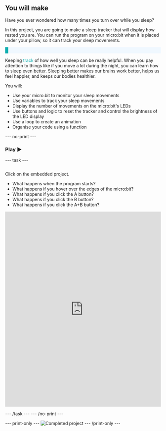 ## You will make

Have you ever wondered how many times you turn over while you sleep?

In this project, you are going to make a sleep tracker that will display how rested you are. 
You can run the program on your micro:bit when it is placed under your pillow, so it can track your sleep movements.

<p style="border-left: solid; border-width:10px; border-color: #0faeb0; background-color: aliceblue; padding: 10px;">

Keeping <span style="color: #0faeb0">track</span> of how well you sleep can be really helpful. When you pay attention to things like if you move a lot during the night, you can learn how to sleep even better. Sleeping better makes our brains work better, helps us feel happier, and keeps our bodies healthier.

</p>

You will:
+ Use your micro:bit to monitor your sleep movements
+ Use variables to track your sleep movements
+ Display the number of movements on the micro:bit's LEDs
+ Use buttons and logic to reset the tracker and control the brightness of the LED display
+ Use a loop to create an animation
+ Organise your code using a function

--- no-print ---

### Play ▶️

--- task ---
<div style="display: flex; flex-wrap: wrap">
<div style="flex-basis: 175px; flex-grow: 1">  

Click on the embedded project.

+ What happens when the program starts?
+ What happens if you hover over the edges of the micro:bit?
+ What happens if you click the A button?
+ What happens if you click the B button?
+ What happens if you click the A+B button?

<div style="position:relative;height:0;padding-bottom:125%;overflow:hidden;"><iframe style="position:absolute;top:0;left:0;width:100%;height:100%;" src="https://makecode.microbit.org/---run?id=_14Lib71CCP0F" allowfullscreen="allowfullscreen" sandbox="allow-popups allow-forms allow-scripts allow-same-origin" frameborder="0"></iframe></div>

</div>
</div>

--- /task ---
--- /no-print ---

--- print-only ---
![Completed project](images/showcase_static.png)
--- /print-only ---
